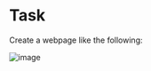# Task
Create a webpage like the following:

![image](https://user-images.githubusercontent.com/85792514/170875337-97e93544-11d4-4f25-a15f-657508b5cdfa.png)